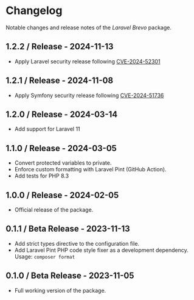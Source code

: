 # Changelog

Notable changes and release notes of the _Laravel Brevo_ package.

## 1.2.2 / Release - 2024-11-13
- Apply Laravel security release following [CVE-2024-52301](https://github.com/advisories/GHSA-gv7v-rgg6-548h)

## 1.2.1 / Release - 2024-11-08
- Apply Symfony security release following [CVE-2024-51736](https://github.com/advisories/GHSA-qq5c-677p-737q)

## 1.2.0 / Release - 2024-03-14
- Add support for Laravel 11

## 1.1.0 / Release - 2024-03-05
- Convert protected variables to private.
- Enforce custom formatting with Laravel Pint (GitHub Action).
- Add tests for PHP 8.3

## 1.0.0 / Release - 2024-02-05
- Official release of the package.

## 0.1.1 / Beta Release - 2023-11-13
- Add strict types directive to the configuration file.
- Add Laravel Pint PHP code style fixer as a development dependency. Usage: `composer format`

## 0.1.0 / Beta Release - 2023-11-05
- Full working version of the package.
